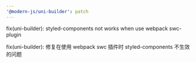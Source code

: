 ```yaml
---
'@modern-js/uni-builder': patch
---
```


fix(uni-builder): styled-components not works when use webpack swc-plugin

fix(uni-builder): 修复在使用 webpack swc 插件时 styled-components 不生效的问题
